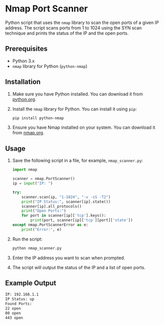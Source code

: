 # Nmap Port Scanner

Python script that uses the `nmap` library to scan the open ports of a given IP address. The script scans ports from 1 to 1024 using the SYN scan technique and prints the status of the IP and the open ports.

## Prerequisites

- Python 3.x
- `nmap` library for Python (`python-nmap`)

## Installation

1. Make sure you have Python installed. You can download it from [python.org](https://www.python.org/).

2. Install the `nmap` library for Python. You can install it using `pip`:

    ```sh
    pip install python-nmap
    ```

3. Ensure you have Nmap installed on your system. You can download it from [nmap.org](https://nmap.org/download.html).

## Usage

1. Save the following script in a file, for example, `nmap_scanner.py`:

    ```python
    import nmap

    scanner = nmap.PortScanner()
    ip = input("IP: ")

    try:
        scanner.scan(ip, "1-1024", "-v -sS -T2")
        print("IP Status:", scanner[ip].state())
        scanner[ip].all_protocols()
        print("Open Ports:")
        for port in scanner[ip]['tcp'].keys():
            print(port, scanner[ip]['tcp'][port]['state'])
    except nmap.PortScannerError as e:
        print("Error:", e)
    ```

2. Run the script:

    ```sh
    python nmap_scanner.py
    ```

3. Enter the IP address you want to scan when prompted.

4. The script will output the status of the IP and a list of open ports.

## Example Output

```sh
IP: 192.168.1.1
IP Status: up
Found Ports:
22 open
80 open
443 open
